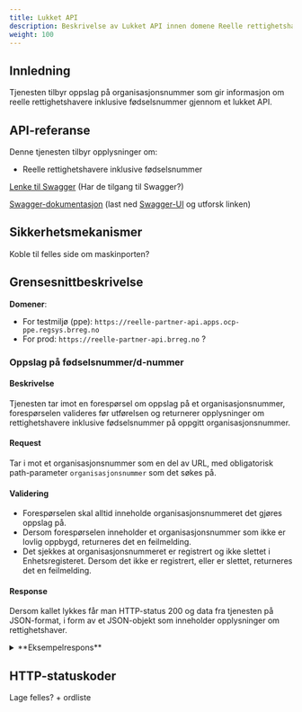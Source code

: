 ```yaml
---
title: Lukket API
description: Beskrivelse av Lukket API innen domene Reelle rettighetshavere
weight: 100
---
```


## Innledning
Tjenesten tilbyr oppslag på organisasjonsnummer som gir informasjon om reelle rettighetshavere inklusive fødselsnummer gjennom et lukket API.

## API-referanse

Denne tjenesten tilbyr opplysninger om:

* Reelle rettighetshavere inklusive fødselsnummer
 
[Lenke til Swagger](https://reelle-partner-api.apps.ocp-st.regsys.brreg.no/swagger-ui/index.html#/reelle%20rettigheter/hentReellRettighet) (Har de tilgang til Swagger?)

[Swagger-dokumentasjon](https://raw.githubusercontent.com/brreg/openAPI/master/specs/reelle-partner-api.yaml)
(last ned [Swagger-UI](https://github.com/swagger-api/swagger-ui) og utforsk linken)


## Sikkerhetsmekanismer
Koble til felles side om maskinporten?

## Grensesnittbeskrivelse

**Domener**:

* For testmiljø (ppe): `https://reelle-partner-api.apps.ocp-ppe.regsys.brreg.no`
* For prod: `https://reelle-partner-api.brreg.no` ?

### Oppslag på fødselsnummer/d-nummer

#### Beskrivelse

Tjenesten tar imot en forespørsel om oppslag på et organisasjonsnummer, forespørselen valideres før utførelsen og returnerer opplysninger om rettighetshavere inklusive fødselsnummer på oppgitt organisasjonsnummer.

#### Request

Tar i mot et organisasjonsnummer som en del av URL, med obligatorisk path-parameter `organisasjonsnummer` som det søkes på.

#### Validering

* Forespørselen skal alltid inneholde organisasjonsnummeret det gjøres oppslag på.
* Dersom forespørselen inneholder et organisasjonsnummer som ikke er lovlig oppbygd, returneres det en feilmelding.
* Det sjekkes at organisasjonsnummeret er registrert og ikke slettet i Enhetsregisteret. Dersom det ikke er registrert, eller er slettet, returneres det en feilmelding.

#### Response

Dersom kallet lykkes får man HTTP-status 200 og data fra tjenesten på JSON-format, i form av et JSON-objekt som inneholder opplysninger om rettighetshaver.

<details><summary>**Eksempelrespons**</summary><p>

##### Eksempelrespons for oppslag på organisasjonsnummer

```json
{
  "registreringId": "6f2baebd-44bc-47dc-9a1e-d9131a4219be",
  "registreringStatus": {
    "kode": "registreringstatus.regi",
    "beskrivelse": null
  },
  "gjelderFraDato": "2022-08-25T11:18:03.423645Z",
  "reelleRettighetshavereStatus": {
    "kode": "reellerettighetshaverestatus.arid",
    "beskrivelse": null
  },
  "reelleRettighetshavere": [
    {
      "foedselsdato": "1982-03-23",
      "foedselsaar": "1982",
      "navn": {
        "fornavn": null,
        "mellomnavn": null,
        "etternavn": null,
        "fulltNavn": "Dansk Danskesen"
      },
      "foerstRegistrertDato": "2022-08-19T12:28:06.674996Z",
      "endretDato": "2022-08-25T11:18:01.231688Z",
      "statsborgerskap": [
        {
          "landkode": "DK",
          "land": null
        }
      ],
      "bostedsland": {
        "landkode": "DK",
        "land": null
      },
      "erDoed": null,
      "erUnntattFraInnsyn": null,
      "posisjoner": [
        {
          "posisjonType": {
            "kode": "posisjontype.eier",
            "beskrivelse": null
          },
          "stoerrelseIntervall": {
            "kode": "stoerrelseintervall.int3",
            "beskrivelse": null
          },
          "grunnlag": [
            {
              "grunnlagType": {
                "kode": "grunnlagtype.dire",
                "beskrivelse": null
              }
            }
          ],
          "beskrivelseAnnenMaate": null
        }
      ]
    },
    {
      "foedselsdato": "1973-03-22",
      "foedselsaar": "1973",
      "navn": {
        "fornavn": null,
        "mellomnavn": null,
        "etternavn": null,
        "fulltNavn": "Svensk Svenskesen"
      },
      "foerstRegistrertDato": "2022-08-25T11:18:01.231688Z",
      "endretDato": "2022-08-25T11:18:01.231688Z",
      "statsborgerskap": [
        {
          "landkode": "NO",
          "land": null
        }
      ],
      "bostedsland": {
        "landkode": "NO",
        "land": null
      },
      "erDoed": null,
      "erUnntattFraInnsyn": null,
      "posisjoner": [
        {
          "posisjonType": {
            "kode": "posisjontype.eier",
            "beskrivelse": null
          },
          "stoerrelseIntervall": {
            "kode": "stoerrelseintervall.int2",
            "beskrivelse": null
          },
          "grunnlag": [
            {
              "grunnlagType": {
                "kode": "grunnlagtype.dire",
                "beskrivelse": null
              }
            }
          ],
          "beskrivelseAnnenMaate": null
        }
      ]
    }
  ]
}
```

---

</p></details>

## HTTP-statuskoder
Lage felles? + ordliste
